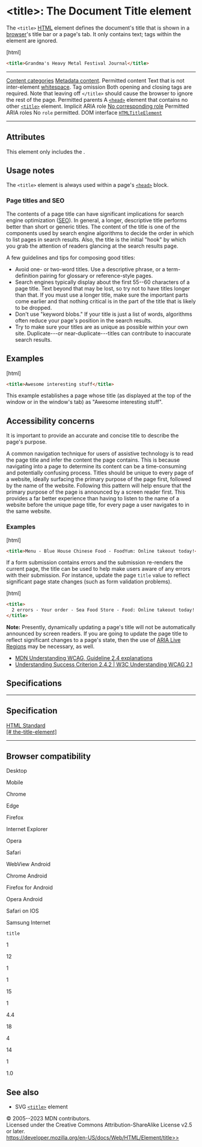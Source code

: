 \<title\>: The Document Title element
=====================================

The `<title>` [HTML](../index) element defines the document\'s title
that is shown in a
[browser](https://developer.mozilla.org/en-US/docs/Glossary/Browser)\'s
title bar or a page\'s tab. It only contains text; tags within the
element are ignored.

[html]

```html
<title>Grandma's Heavy Metal Festival Journal</title>
```

  --------------------------------------------- ---------------------------------------------------------------------------------------------------------------------------------------
  [Content categories](../content_categories)   [Metadata content](../content_categories#metadata_content).
  Permitted content                             Text that is not inter-element [whitespace](https://developer.mozilla.org/en-US/docs/Glossary/Whitespace).
  Tag omission                                  Both opening and closing tags are required. Note that leaving off `</title>` should cause the browser to ignore the rest of the page.
  Permitted parents                             A [`<head>`](head) element that contains no other [`<title>`](title) element.
  Implicit ARIA role                            [No corresponding role](https://www.w3.org/TR/html-aria/#dfn-no-corresponding-role)
  Permitted ARIA roles                          No `role` permitted.
  DOM interface                                 [`HTMLTitleElement`](https://developer.mozilla.org/en-US/docs/Web/API/HTMLTitleElement)
  --------------------------------------------- ---------------------------------------------------------------------------------------------------------------------------------------

Attributes
----------

This element only includes the [](_Resources/Markup%20And%20Styling/html/global_attributes/index.md).

Usage notes
-----------

The `<title>` element is always used within a page\'s [`<head>`](head)
block.

### Page titles and SEO

The contents of a page title can have significant implications for
search engine optimization
([SEO](https://developer.mozilla.org/en-US/docs/Glossary/SEO)). In
general, a longer, descriptive title performs better than short or
generic titles. The content of the title is one of the components used
by search engine algorithms to decide the order in which to list pages
in search results. Also, the title is the initial \"hook\" by which you
grab the attention of readers glancing at the search results page.

A few guidelines and tips for composing good titles:

- Avoid one- or two-word titles. Use a descriptive phrase, or a
    term-definition pairing for glossary or reference-style pages.
- Search engines typically display about the first 55--60 characters
    of a page title. Text beyond that may be lost, so try not to have
    titles longer than that. If you must use a longer title, make sure
    the important parts come earlier and that nothing critical is in the
    part of the title that is likely to be dropped.
- Don\'t use \"keyword blobs.\" If your title is just a list of words,
    algorithms often reduce your page\'s position in the search results.
- Try to make sure your titles are as unique as possible within your
    own site. Duplicate---or near-duplicate---titles can contribute to
    inaccurate search results.

Examples
--------

[html]

```html
<title>Awesome interesting stuff</title>
```

This example establishes a page whose title (as displayed at the top of
the window or in the window\'s tab) as \"Awesome interesting stuff\".

Accessibility concerns
----------------------

It is important to provide an accurate and concise title to describe the
page\'s purpose.

A common navigation technique for users of assistive technology is to
read the page title and infer the content the page contains. This is
because navigating into a page to determine its content can be a
time-consuming and potentially confusing process. Titles should be
unique to every page of a website, ideally surfacing the primary purpose
of the page first, followed by the name of the website. Following this
pattern will help ensure that the primary purpose of the page is
announced by a screen reader first. This provides a far better
experience than having to listen to the name of a website before the
unique page title, for every page a user navigates to in the same
website.

### Examples

[html]

```html
<title>Menu - Blue House Chinese Food - FoodYum: Online takeout today!</title>
```

If a form submission contains errors and the submission re-renders the
current page, the title can be used to help make users aware of any
errors with their submission. For instance, update the page `title`
value to reflect significant page state changes (such as form validation
problems).

[html]

```html
<title>
  2 errors - Your order - Sea Food Store - Food: Online takeout today!
</title>
```

**Note:** Presently, dynamically updating a page\'s title will not be
automatically announced by screen readers. If you are going to update
the page title to reflect significant changes to a page\'s state, then
the use of [ARIA Live
Regions](https://developer.mozilla.org/en-US/docs/Web/Accessibility/ARIA/ARIA_Live_Regions)
may be necessary, as well.

- [MDN Understanding WCAG, Guideline 2.4
    explanations](https://developer.mozilla.org/en-US/docs/Web/Accessibility/Understanding_WCAG/Operable#guideline_2.4_%E2%80%94_navigable_provide_ways_to_help_users_navigate_find_content_and_determine_where_they_are)
- [Understanding Success Criterion 2.4.2 \| W3C Understanding WCAG
    2.1](https://www.w3.org/WAI/WCAG21/Understanding/page-titled.html)

Specifications
--------------

  ------------------------------------------------------------------------------------------------------

Specification
  ------------------------------------------------------------------------------------------------------

  [HTML Standard\
  [\#
  the-title-element]](https://html.spec.whatwg.org/multipage/semantics.html#the-title-element)

  ------------------------------------------------------------------------------------------------------

Browser compatibility
---------------------

Desktop

Mobile

Chrome

Edge

Firefox

Internet Explorer

Opera

Safari

WebView Android

Chrome Android

Firefox for Android

Opera Android

Safari on IOS

Samsung Internet

`title`

1

12

1

1

15

1

4.4

18

4

14

1

1.0

See also
--------

- SVG
    [`<title>`](https://developer.mozilla.org/en-US/docs/Web/SVG/Element/title)
    element

© 2005--2023 MDN contributors.\
Licensed under the Creative Commons Attribution-ShareAlike License v2.5
or later.\
https://developer.mozilla.org/en-US/docs/Web/HTML/Element/title>>
